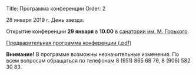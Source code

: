 Title: Программа конференции
Order: 2

28 января 2019 г. День заезда.

Открытие конференции **29 января** в **10.00** в [санатории им. М. Горького](place).

[Предварительная программа конференции (.pdf)](files/Program.pdf)

**Внимание!** В программе возможны незначительные изменения. По всем вопросам обращаться по телефонам 8 (951) 865 68 76, 8 (906) 582 30 83.
